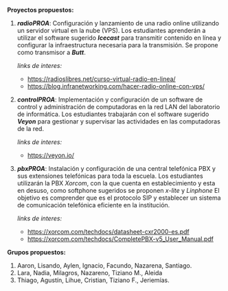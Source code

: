 **Proyectos propuestos:**
1. **_radioPROA_**: Configuración y lanzamiento de una radio online utilizando un servidor virtual en la nube (VPS). Los estudiantes aprenderán a utilizar el software sugerido _**Icecast**_ para transmitir contenido en línea y configurar la infraestructura necesaria para la transmisión. Se propone como transmisor a _**Butt**_.

   _links de interes:_
      * https://radioslibres.net/curso-virtual-radio-en-linea/
      * https://blog.infranetworking.com/hacer-radio-online-con-vps/
   
3. _**controlPROA**_: Implementación y configuración de un software de control y administración de computadoras en la red LAN del laboratorio de informática. Los estudiantes trabajarán con el software sugerido _**Veyon**_ para gestionar y supervisar las actividades en las computadoras de la red.

   _links de interes:_
      * https://veyon.io/
        
5. _**pbxPROA**_: Instalación y configuración de una central telefónica PBX y sus extensiones telefónicas para toda la escuela. Los estudiantes utilizarán la PBX _Xorcom_, con la que cuenta en establecimiento y esta en desuso, como softphone sugeridos se proponen _x-lite_ y _Linphone_  El objetivo es comprender que es el protocolo SIP y establecer un sistema de comunicación telefónica eficiente en la institución.

   _links de interes:_
    * https://xorcom.com/techdocs/datasheet-cxr2000-es.pdf
    * https://xorcom.com/techdocs/CompletePBX-v5_User_Manual.pdf

**Grupos propuestos:**  
  1. Aaron, Lisando, Aylen, Ignacio, Facundo, Nazarena, Santiago.
  2. Lara, Nadia, Milagros, Nazareno, Tiziano M., Aleida
  3. Thiago, Agustín, Lihue, Cristian, Tiziano F., Jeriemías.
